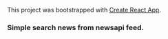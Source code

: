 This project was bootstrapped with [Create React App](https://github.com/facebook/create-react-app).

### Simple search news from newsapi feed.
